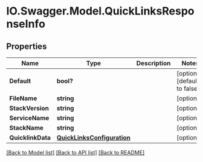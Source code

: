 # IO.Swagger.Model.QuickLinksResponseInfo
## Properties

Name | Type | Description | Notes
------------ | ------------- | ------------- | -------------
**Default** | **bool?** |  | [optional] [default to false]
**FileName** | **string** |  | [optional] 
**StackVersion** | **string** |  | [optional] 
**ServiceName** | **string** |  | [optional] 
**StackName** | **string** |  | [optional] 
**QuicklinkData** | [**QuickLinksConfiguration**](QuickLinksConfiguration.md) |  | [optional] 

[[Back to Model list]](../README.md#documentation-for-models) [[Back to API list]](../README.md#documentation-for-api-endpoints) [[Back to README]](../README.md)

